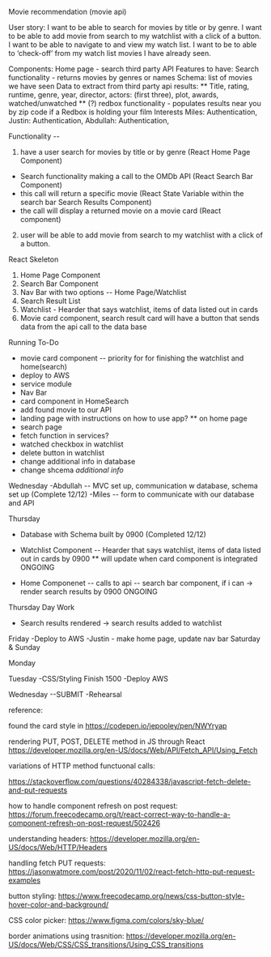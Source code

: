 Movie recommendation (movie api)

User story:
I want to be able to search for movies by title or by genre.
I want to be able to add movie from search to my watchlist with a click of a button.
I want to be able to navigate to and view my watch list.
I want to be to able to ‘check-off’ from my watch list movies I have already seen.

Components:
Home page - search third party API
Features to have:
Search functionality - returns movies by genres or names
Schema: list of movies we have seen
Data to extract from third party api results:
** Title, rating, runtime, genre, year, director, actors: (first three), plot, awards, watched/unwatched **
(?) redbox functionality - populates results near you by zip code if a Redbox is holding your film
Interests
Miles: Authentication,
Justin: Authentication,
Abdullah: Authentication,

Functionality -- 
1. have a user search for movies by title or by genre (React Home Page Component)
- Search functionality making a call to the OMDb API (React Search Bar Component)
- this call will return a specific movie (React State Variable within the search bar Search Results Component)
- the call will display a returned movie on a movie card (React component)


2. user will be able to add movie from search to my watchlist with a click of a button.



React Skeleton
1. Home Page Component
2. Search Bar Component
3. Nav Bar with two options -- Home Page/Watchlist 
4. Search Result List
5. Watchlist - Hearder that says watchlist, items of data listed out in cards
6. Movie card component, search result card will have a button that sends data from the api call to the data base 

Running To-Do
- movie card component -- priority for for finishing the watchlist and home(search)
- deploy to AWS
- service module
- Nav Bar
- card component in HomeSearch
- add found movie to our API
- landing page with instructions on how to use app? ** on home page
- search page 
- fetch function in services?
- watched checkbox in watchlist
- delete button in watchlist
- change additional info in database 
- change shcema *additional info*


Wednesday
-Abdullah -- MVC set up, communication w database, schema set up (Complete 12/12)
-Miles -- form to communicate with our database and API

Thursday
* Database with Schema built by 0900 (Completed 12/12)

* Watchlist Component -- Hearder that says watchlist, items of data listed out in cards by 0900 ** will update when card component is integrated ONGOING


* Home Componenet -- calls to api -- search bar component, if i can -> render search results by 0900 ONGOING

Thursday Day Work
* Search results rendered -> search results added to watchlist 


Friday
-Deploy to AWS
-Justin - make home page, update nav bar 
Saturday & Sunday

Monday



Tuesday
-CSS/Styling Finish 1500
-Deploy AWS

Wednesday --SUBMIT
-Rehearsal 


reference: 

found the card style in https://codepen.io/jepooley/pen/NWYryap

rendering PUT, POST, DELETE method in JS through React
https://developer.mozilla.org/en-US/docs/Web/API/Fetch_API/Using_Fetch

variations of HTTP method functuonal calls:

https://stackoverflow.com/questions/40284338/javascript-fetch-delete-and-put-requests

how to handle component refresh on post request:
https://forum.freecodecamp.org/t/react-correct-way-to-handle-a-component-refresh-on-post-request/502426

understanding headers:
https://developer.mozilla.org/en-US/docs/Web/HTTP/Headers

handling fetch PUT requests:
https://jasonwatmore.com/post/2020/11/02/react-fetch-http-put-request-examples

button styling:
https://www.freecodecamp.org/news/css-button-style-hover-color-and-background/

CSS color picker:
https://www.figma.com/colors/sky-blue/

border animations using trasnition:
https://developer.mozilla.org/en-US/docs/Web/CSS/CSS_transitions/Using_CSS_transitions